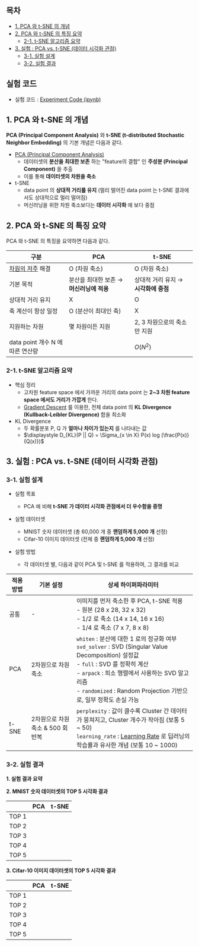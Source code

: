 ## 목차

* [1. PCA 와 t-SNE 의 개념](#1-pca-와-t-sne-의-개념)
* [2. PCA 와 t-SNE 의 특징 요약](#2-pca-와-t-sne-의-특징-요약)
  * [2-1. t-SNE 알고리즘 요약](#2-1-t-sne-알고리즘-요약) 
* [3. 실험 : PCA vs. t-SNE (데이터 시각화 관점)](#3-실험--pca-vs-t-sne-데이터-시각화-관점)
  * [3-1. 실험 설계](#3-1-실험-설계)
  * [3-2. 실험 결과](#3-2-실험-결과)

## 실험 코드

* 실험 코드 : [Experiment Code (ipynb)](codes/PCA_vs_tSNE_experiment.ipynb)

## 1. PCA 와 t-SNE 의 개념

**PCA (Principal Component Analysis)** 와 **t-SNE (t-distributed Stochastic Neighbor Embedding)** 의 기본 개념은 다음과 같다.

* [PCA (Principal Component Analysis)](../Machine%20Learning%20Models/머신러닝_모델_PCA.md)
  * 데이터셋의 **분산을 최대한 보존** 하는 "feature의 결합" 인 **주성분 (Principal Component)** 을 추출
  * 이를 통해 **데이터셋의 차원을 축소**
* t-SNE
  * data point 의 **상대적 거리를 유지** (멀리 떨어진 data point 는 t-SNE 결과에서도 상대적으로 멀리 떨어짐)
  * 머신러닝을 위한 차원 축소보다는 **데이터 시각화** 에 보다 중점

## 2. PCA 와 t-SNE 의 특징 요약

PCA 와 t-SNE 의 특징을 요약하면 다음과 같다.

| 구분                                 | PCA                       | t-SNE                   |
|------------------------------------|---------------------------|-------------------------|
| [차원의 저주](데이터_사이언스_기초_차원의_저주.md) 해결 | O (차원 축소)                 | O (차원 축소)               |
| 기본 목적                              | 분산을 최대한 보존 → **머신러닝에 적용** | 상대적 거리 유지 → **시각화에 중점** |
| 상대적 거리 유지                          | X                         | O                       |
| 축 계산이 항상 일정                        | O (분산이 최대인 축)             | X                       |
| 지원하는 차원                            | 몇 차원이든 지원                 | 2, 3 차원으로의 축소만 지원       |
| data point 개수 N 에 따른 연산량           |                           | $O(N^2)$                |

### 2-1. t-SNE 알고리즘 요약

* 핵심 정리
  * 고차원 feature space 에서 가까운 거리의 data point 는 **2~3 차원 feature space 에서도 거리가 가깝게** 한다.
  * [Gradient Descent](../Machine%20Learning%20Models/머신러닝_모델_Linear_Logistic_Regression.md#2-2-regression-최적화-과정) 를 이용한, 전체 data point 의 **KL Divergence (Kullback-Leibler Divergence)** 합을 최소화
* KL Divergence
  * 두 확률분포 P, Q 가 **얼마나 차이가 있는지** 를 나타내는 값
  * $\displaystyle D_{KL}(P || Q) = \Sigma_{x \in X} P(x) log (\frac{P(x)}{Q(x)})$

## 3. 실험 : PCA vs. t-SNE (데이터 시각화 관점)

### 3-1. 실험 설계

* 실험 목표
  * PCA 에 비해 **t-SNE 가 데이터 시각화 관점에서 더 우수함을 증명** 

* 실험 데이터셋
  * MNIST 숫자 데이터셋 (총 60,000 개 중 **랜덤하게 5,000 개** 선정)
  * Cifar-10 이미지 데이터셋 (전체 중 **랜덤하게 5,000 개** 선정)

* 실험 방법
  * 각 데이터셋 별, 다음과 같이 PCA 및 t-SNE 를 적용하여, 그 결과를 비교 

| 적용 방법 | 기본 설정                  | 상세 하이퍼파라미터                                                                                                                                                                                                                           |
|-------|------------------------|--------------------------------------------------------------------------------------------------------------------------------------------------------------------------------------------------------------------------------------|
| 공통    | -                      | 이미지를 먼저 축소한 후 PCA, t-SNE 적용<br>- 원본 (28 x 28, 32 x 32)<br>- 1/2 로 축소 (14 x 14, 16 x 16)<br> - 1/4 로 축소 (7 x 7, 8 x 8)                                                                                                                |                                                                                                               |
| PCA   | 2차원으로 차원 축소            | ```whiten``` : 분산에 대한 1 로의 정규화 여부<br>```svd_solver``` : SVD (Singular Value Decomposition) 설정값<br>- ```full``` : SVD 를 정확히 계산<br>- ```arpack``` : 희소 행렬에서 사용하는 SVD 알고리즘<br>- ```randomized``` : Random Projection 기반으로, 일부 정확도 손실 가능 |
| t-SNE | 2차원으로 차원 축소 & 500 회 반복 | ```perplexity``` : 값이 클수록 Cluster 간 데이터가 뭉쳐지고, Cluster 개수가 작아짐 (보통 5 ~ 50)<br>```learning_rate``` : [Learning Rate](../Deep%20Learning%20Basics/딥러닝_기초_Learning_Rate.md) 로 딥러닝의 학습률과 유사한 개념 (보통 10 ~ 1000)                           |

### 3-2. 실험 결과

**1. 실험 결과 요약**

**2. MNIST 숫자 데이터셋의 TOP 5 시각화 결과**

|       | PCA | t-SNE |
|-------|-----|-------|
| TOP 1 |     |       |
| TOP 2 |     |       |
| TOP 3 |     |       |
| TOP 4 |     |       |
| TOP 5 |     |       |

**3. Cifar-10 이미지 데이터셋의 TOP 5 시각화 결과**

|       | PCA | t-SNE |
|-------|-----|-------|
| TOP 1 |     |       |
| TOP 2 |     |       |
| TOP 3 |     |       |
| TOP 4 |     |       |
| TOP 5 |     |       |